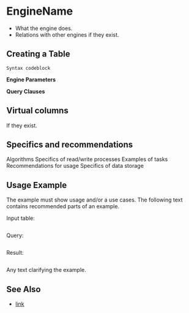 # EngineName

- What the engine does.
- Relations with other engines if they exist.

## Creating a Table

```
Syntax codeblock
```

**Engine Parameters**

**Query Clauses**


## Virtual columns

If they exist.

## Specifics and recommendations
Algorithms
Specifics of read/write processes
Examples of tasks
Recommendations for usage
Specifics of data storage

## Usage Example

The example must show usage and/or a use cases. The following text contains recommended parts of an example.

Input table:

```text
```

Query:

```sql
```

Result:

```text
```

Any text clarifying the example.

## See Also

- [link](#)
